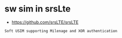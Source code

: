# sw sim in srsLte

* https://github.com/srsLTE/srsLTE

```
Soft USIM supporting Milenage and XOR authentication
```



